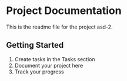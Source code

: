 # Project Documentation 
 
This is the readme file for the project asd-2. 
 
## Getting Started 
 
1. Create tasks in the Tasks section 
2. Document your project here 
3. Track your progress 
